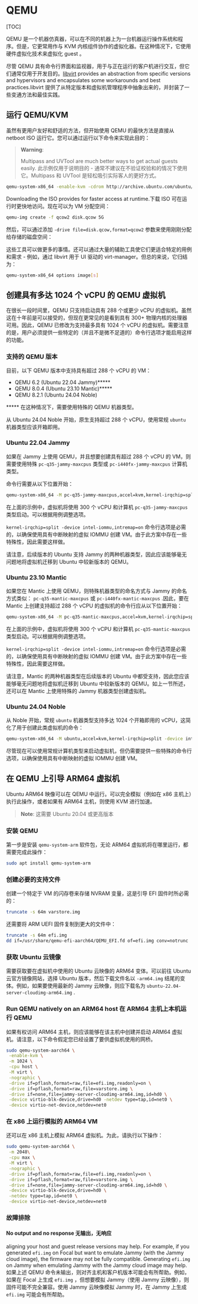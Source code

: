 # QEMU

[TOC]

QEMU 是一个机器仿真器，可以在不同的机器上为一台机器运行操作系统和程序。但是，它更常用作与 KVM 内核组件协作的虚拟化器。在这种情况下，它使用硬件虚拟化技术来虚拟化 guest 。

尽管 QEMU 具有命令行界面和监视器，用于与正在运行的客户机进行交互，但它们通常仅用于开发目的。[libvirt](https://ubuntu.com/server/docs/virtualisation-with-qemu#libvirt) provides an abstraction from specific versions and hypervisors and encapsulates some workarounds and best practices.libvirt 提供了从特定版本和虚拟机管理程序中抽象出来的，并封装了一些变通方法和最佳实践。

## 运行 QEMU/KVM

虽然有更用户友好和舒适的方法，但开始使用 QEMU 的最快方法是直接从 netboot ISO 运行它。您可以通过运行以下命令来实现此目的：

> **Warning**:
>
> Multipass and UVTool are much better ways to get actual guests easily.
> 此示例仅用于说明目的 - 通常不建议在不验证校验和的情况下使用它。Multipass 和 UVTool 是轻松吸引实际客人的更好方式。

```bash
qemu-system-x86_64 -enable-kvm -cdrom http://archive.ubuntu.com/ubuntu/dists/bionic-updates/main/installer-amd64/current/images/netboot/mini.iso
```

Downloading the ISO provides for faster access at runtime.下载 ISO 可在运行时更快地访问。现在可以为 VM 分配空间：

```bash
qemu-img create -f qcow2 disk.qcow 5G
```

然后，可以通过添加 `-drive file=disk.qcow,format=qcow2` 参数来使用刚刚分配给存储的磁盘空间：

这些工具可以做更多的事情。还可以通过大量的辅助工具使它们更适合特定的用例和需求 - 例如，通过 libvirt 用于 UI 驱动的 virt-manager。但总的来说，它归结为：

```bash
qemu-system-x86_64 options image[s]
```

## 创建具有多达 1024 个 vCPU 的 QEMU 虚拟机

在很长一段时间里，QEMU 只支持启动具有 288 个或更少 vCPU 的虚拟机。虽然这在十年前是可以接受的，但现在更常见的是看到具有 300+  物理内核的处理器可用。因此，QEMU 已修改为支持最多具有 1024 个 vCPU  的虚拟机。需要注意的是，用户必须提供一些特定的（并且不是微不足道的）命令行选项才能启用这样的功能。

### 支持的 QEMU 版本

目前，以下 QEMU 版本中支持具有超过 288 个 vCPU 的 VM：

- QEMU 6.2 (Ubuntu 22.04 Jammy)*****
- QEMU 8.0.4 (Ubuntu 23.10 Mantic)*****
- QEMU 8.2.1 (Ubuntu 24.04 Noble)

*****  在这种情况下，需要使用特殊的 QEMU 机器类型。

从 Ubuntu 24.04 Noble 开始，原生支持超过 288 个 vCPU，使用常规 `ubuntu` 机器类型应该开箱即用。

### Ubuntu 22.04 Jammy

如果在 Jammy 上使用 QEMU，并且想要创建具有超过 288 个 vCPU 的 VM，则需要使用特殊 `pc-q35-jammy-maxcpus` 类型或 `pc-i440fx-jammy-maxcpus` 计算机类型。

命令行需要从以下位置开始：

```bash
qemu-system-x86_64 -M pc-q35-jammy-maxcpus,accel=kvm,kernel-irqchip=split -device intel-iommu,intremap=on -smp cpus=300,maxcpus=300 ...
```

在上面的示例中，虚拟机将使用 300 个 vCPU 和计算机 `pc-q35-jammy-maxcpus` 类型启动。可以根据用例调整选项。

`kernel-irqchip=split -device intel-iommu,intremap=on` 命令行选项是必需的，以确保使用具有中断映射的虚拟 IOMMU 创建 VM。由于此方案中存在一些特殊性，因此需要这样做。

请注意，后续版本的 Ubuntu 支持 Jammy 的两种机器类型，因此应该能够毫无问题地将虚拟机迁移到 Ubuntu 中较新版本的 QEMU。

### Ubuntu 23.10 Mantic

如果您在 Mantic 上使用 QEMU，则特殊机器类型的命名方式与 Jammy 的命名方式类似： `pc-q35-mantic-maxcpus` 或 `pc-i440fx-mantic-maxcpus` .因此，要在 Mantic 上创建支持超过 288 个 vCPU 的虚拟机的命令行应从以下位置开始：

```bash
qemu-system-x86_64 -M pc-q35-mantic-maxcpus,accel=kvm,kernel-irqchip=split -device intel-iommu,intremap=on -smp cpus=300,maxcpus=300 ...
```

在上面的示例中，虚拟机将使用 300 个 vCPU 和计算机 `pc-q35-mantic-maxcpus` 类型启动。可以根据用例调整选项。

`kernel-irqchip=split -device intel-iommu,intremap=on` 命令行选项是必需的，以确保使用具有中断映射的虚拟 IOMMU 创建 VM。由于此方案中存在一些特殊性，因此需要这样做。

请注意，Mantic 的两种机器类型在后续版本的 Ubuntu 中都受支持，因此您应该能够毫无问题地将虚拟机迁移到 Ubuntu 中较新版本的 QEMU。如上一节所述，还可以在 Mantic 上使用特殊的 Jammy 机器类型创建虚拟机。

### Ubuntu 24.04 Noble

从 Noble 开始，常规 `ubuntu` 机器类型支持多达 1024 个开箱即用的 vCPU，这简化了用于创建此类虚拟机的命令：

```bash
qemu-system-x86_64 -M ubuntu,accel=kvm,kernel-irqchip=split -device intel-iommu,intremap=on -smp cpus=300,maxcpus=300 ...
```

尽管现在可以使用常规计算机类型来启动虚拟机，但仍需要提供一些特殊的命令行选项，以确保使用具有中断映射的虚拟 IOMMU 创建 VM。

## 在 QEMU 上引导 ARM64 虚拟机

Ubuntu ARM64 映像可以在 QEMU 中运行。可以完全模拟（例如在 x86 主机上）执行此操作，或者如果有 ARM64 主机，则使用 KVM 进行加速。

> **Note**: 
>  这需要 Ubuntu 20.04 或更高版本

### 安装 QEMU

第一步是安装 `qemu-system-arm` 软件包，无论 ARM64 虚拟机将在哪里运行，都需要完成此操作：

```bash
sudo apt install qemu-system-arm
```

### 创建必要的支持文件

创建一个特定于 VM 的闪存卷来存储 NVRAM 变量，这是引导 EFI 固件时所必需的：

```bash
truncate -s 64m varstore.img
```

还需要将 ARM UEFI 固件复制到更大的文件中：

```bash
truncate -s 64m efi.img
dd if=/usr/share/qemu-efi-aarch64/QEMU_EFI.fd of=efi.img conv=notrunc
```

### 获取 Ubuntu 云镜像

需要获取要在虚拟机中使用的 Ubuntu 云映像的 ARM64 变体。可以前往 Ubuntu 云官方镜像网站，选择 Ubuntu 版本，然后下载文件名以 `-arm64.img` 结尾的变体。例如，如果要使用最新的 Jammy 云映像，则应下载名为 `ubuntu-22.04-server-cloudimg-arm64.img` .

### Run QEMU natively on an ARM64 host 在 ARM64 主机上本机运行 QEMU

如果有权访问 ARM64 主机，则应该能够在该主机中创建并启动 ARM64 虚拟机。请注意，以下命令假定您已经设置了要供虚拟机使用的网桥。

```bash
sudo qemu-system-aarch64 \
 -enable-kvm \
 -m 1024 \
 -cpu host \
 -M virt \
 -nographic \
 -drive if=pflash,format=raw,file=efi.img,readonly=on \
 -drive if=pflash,format=raw,file=varstore.img \
 -drive if=none,file=jammy-server-cloudimg-arm64.img,id=hd0 \
 -device virtio-blk-device,drive=hd0 -netdev type=tap,id=net0 \
 -device virtio-net-device,netdev=net0
```

### 在 x86 上运行模拟的 ARM64 VM

还可以在 x86 主机上模拟 ARM64 虚拟机。为此，请执行以下操作：

```bash
sudo qemu-system-aarch64 \
 -m 2048\
 -cpu max \
 -M virt \
 -nographic \
 -drive if=pflash,format=raw,file=efi.img,readonly=on \
 -drive if=pflash,format=raw,file=varstore.img \
 -drive if=none,file=jammy-server-cloudimg-arm64.img,id=hd0 \
 -device virtio-blk-device,drive=hd0 \
 -netdev type=tap,id=net0 \
 -device virtio-net-device,netdev=net0
```

### 故障排除

#### No output and no response 无输出，无响应

aligning your host and  guest release versions may help. For example, if you generated `efi.img` on Focal but want to emulate Jammy (with the Jammy cloud image), the firmware may not be fully compatible. Generating `efi.img` on Jammy when emulating Jammy with the Jammy cloud image may help.
如果上述 QEMU 命令未输出，则对齐主机和客户机版本可能会有所帮助。例如，如果在 Focal 上生成 `efi.img` ，但想要模拟 Jammy（使用 Jammy 云映像），则固件可能不完全兼容。使用 Jammy 云映像模拟 Jammy 时，在 Jammy 上生成 `efi.img` 可能会有所帮助。